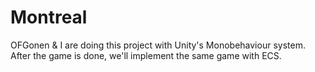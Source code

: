 # Montreal
OFGonen &amp; I are doing this project with Unity's Monobehaviour system. After the game is done, we'll implement the same game with ECS.
